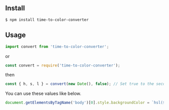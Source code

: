 ## Install

```
$ npm install time-to-color-converter
```


## Usage

```js
import convert from 'time-to-color-converter';
```

or

```js
const convert = require('time-to-color-converter');
```

then

```js
const { h, s, l } = convert(new Date(), false); // Set true to the second parameter if you use this for the southern hemisphere.
```

You can use these values like below.

```js
document.getElementsByTagName('body')[0].style.backgroundColor = `hsl(${h}, ${s}%, ${l}%)`;
```
